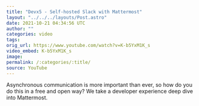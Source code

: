 ```yaml
---
title: "Devx5 - Self-hosted Slack with Mattermost"
layout: "../../../layouts/Post.astro"
date: 2021-10-21 04:34:56 UTC
author: ""
categories: video
tags: 
orig_url: https://www.youtube.com/watch?v=K-b5YxM1K_s
video_embed: K-b5YxM1K_s
image:
permalink: /:categories/:title/
source: YouTube
---
```

Asynchronous communication is more important than ever, so how do you do this in a free and open way? We take a developer experience deep dive into Mattermost.